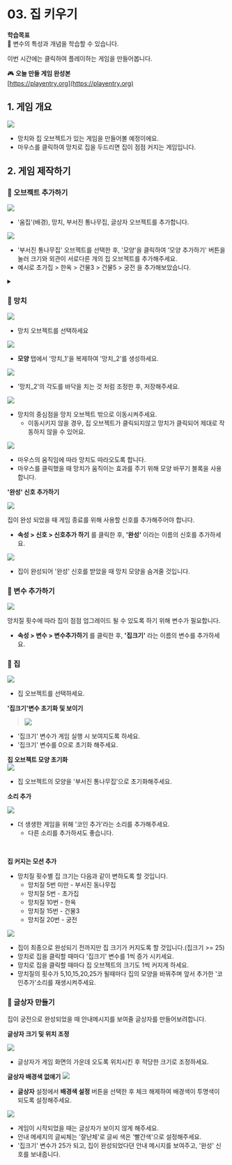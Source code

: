 # 03. 집 키우기 

**학습목표**   
🚩 변수의 특성과 개념을 학습할 수 있습니다.

이번 시간에는 클릭하여 플레이하는 게임을 만들어봅니다.
  

🎮  **오늘 만들 게임 완성본**   
[https://playentry.org](https://playentry.org) 


## 1. 게임 개요 
![](/img/03_집키우기/3_13.png)

- 망치와 집 오브젝트가 있는 게임을 만들어볼 예정이에요. 
- 마우스를 클릭하여 망치로 집을 두드리면 집이 점점 커지는 게임입니다. 




## 2. 게임 제작하기 

### 🧩 오브젝트 추가하기

![](/img/03_집키우기/3_14.png)

- '움집'(배경), 망치, 부서진 통나무집, 글상자 오브젝트를 추가합니다. 

![](/img/03_집키우기/3_15.png)
- '부서진 통나무집' 오브젝트를 선택한 후, '모양'을 클릭하여 '모양 추가하기' 버튼을 눌러 크기와 외관이 서로다른 개의 집 오브젝트를 추가해주세요.
- 예시로 초가집 > 한옥 > 건물3 > 건물5 > 궁전 을 추가해보았습니다. 


<details>

<summary>  </summary >

</details> 

### 🧩 망치 


![](/img/03_집키우기/3_망치.png)
- 망치 오브젝트를 선택하세요

![](/img/03_집키우기/3_28.png)
- **모양** 탭에서 '망치_1'을 복제하여 '망치_2'를 생성하세요.

![](/img/03_집키우기/3_30.png)
- '망치_2'의 각도를 바닥을 치는 것 처럼 조정한 후, 저장해주세요.


![](/img/03_집키우기/3_31.png)
- 망치의 중심점을 망치 오브젝트 밖으로 이동시켜주세요.
    - 이동시키지 않을 경우, 집 오브젝트가 클릭되지않고 망치가 클릭되어 제대로 작동하지 않을 수 있어요. 

![](/img/03_집키우기/3_16.png)   



- 마우스의 움직임에 따라 망치도 따라오도록 합니다. 
- 마우스를 클릭했을 때 망치가 움직이는 효과를 주기 위해 모양 바꾸기 블록을 사용합니다. 
  

**'완성' 신호 추가하기** 

![](/img/03_집키우기/3_17.png)

집이 완성 되었을 때 게임 종료를 위해 사용할 신호를 추가해주어야 합니다. 
- **속성 > 신호 > 신호추가 하기** 를 클릭한 후, **'완성'** 이라는 이름의 신호를 추가하세요. 

![](/img/03_집키우기/3_18.png)

- 집이 완성되어 '완성' 신호를 받았을 때 망치 모양을 숨겨줄 것입니다. 


### 🧩 변수 추가하기 

![](/img/03_집키우기/3_19.png)

망치질 횟수에 따라 집이 점점 업그레이드 될 수 있도록 하기 위해 변수가 필요합니다. 
- **속성 > 변수 > 변수추가하기** 를 클릭한 후, **'집크기'** 라는 이름의 변수를 추가하세요.

### 🧩 집 
![](/img/03_집키우기/3_집.png)   
- 집 오브젝트를 선택하세요.


**'집크기'변수 초기화 및 보이기**    
> ![](/img/03_집키우기/3_20.png)    

- '집크기' 변수가 게임 실행 시 보여지도록 하세요.
- '집크기' 변수를 0으로 초기화 해주세요. 

**집 오브젝트 모양 초기화**   
![](/img/03_집키우기/3_24.png)  
- 집 오브젝트의 모양을 '부서진 통나무집'으로 초기화해주세요. 



**소리 추가**  

![](/img/03_집키우기/3_23.png) 
- 더 생생한 게임을 위해 '코인 추가'라는 소리를 추가해주세요.   
  -  다른 소리를 추가하셔도 좋습니다. 


<br> 

**집 커지는 모션 추가**   

- 망치질 횟수별 집 크기는 다음과 같이 변하도록 할 것입니다. 
  - 망치질 5번 미만 - 부서진 동나무집 
  - 망치질 5번 - 초가집 
  - 망치질 10번 - 한옥 
  - 망치질 15번 - 건물3
  - 망치질 20번 - 궁전 
  
![](/img/03_집키우기/3_21.png)  

- 집이 최종으로 완성되기 전까지만 집 크기가 커지도록 할 것입니다.(집크기 >= 25)
- 망치로 집을 클릭할 때마다 '집크기' 변수를 1씩 증가 시키세요.
- 망치로 집을 클릭할 때마다 집 오브젝트의 크기도 1씩 커지게 하세요.
- 망치질의 횟수가 5,10,15,20,25가 될때마다 집의 모양을 바꿔주며 앞서 추가한 '코인추가'소리를 재생시켜주세요.


### 🧩 글상자 만들기

집이 궁전으로 완성되었을 때 안내메시지를 보여줄 글상자를 만들어보려합니다.

**글상자 크기 및 위치 조정** 

![](/img/03_집키우기/3_26.png)  
- 글상자가 게임 화면의 가운데 오도록 위치시킨 후 적당한 크기로 조정하세요. 

**글상자 배경색 없애기** 
![](/img/03_집키우기/3_27.png) 
- **글상자** 설정에서 **배경색 설정** 버튼을 선택한 후 체크 해제하여 배경색이 투명색이 되도록 설정해주세요. 


![](/img/03_집키우기/3_25.png)  

- 게임이 시작되었을 때는 글상자가 보이지 않게 해주세요. 
- 안내 메세지의 글씨체는 '잘난체'로 글씨 색은 '빨간색'으로 설정해주세요. 
- '집크기' 변수가 25가 되고, 집이 완성되었다뎐 안내 메시지를 보여주고, '완성' 신호를 보내줍니다. 


















